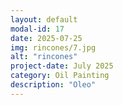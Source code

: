 ```yaml
---
layout: default
modal-id: 17
date: 2025-07-25
img: rincones/7.jpg
alt: "rincones"
project-date: July 2025
category: Oil Painting
description: "Oleo"
---
```

